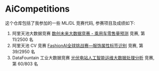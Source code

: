 # AiCompetitions

这个仓库包括了我参加的一些 ML/DL 竞赛代码, 参赛项目及成绩如下:

1. 阿里天池大数据竞赛 [数创未来大数据竞赛 - 乘用车零售量预测](https://github.com/Hugo1030/AiCompetitions/tree/master/CarsSalesForecast) 竞赛, 第 11/2500 名 
2. 阿里天池 CV 竞赛 [FashionAI全球挑战赛—服饰属性标签识别](https://tianchi.aliyun.com/competition/introduction.htm?spm=5176.100067.5678.1.35c66561VUy5Cw&raceId=231649) 竞赛, 第 39/2950 名
3. DataFountain 工业大数据竞赛 [光伏电站人工智能运维大数据处理分析](https://www.datafountain.cn/competitions/303/details/rule) 竞赛, 第 60/803 名 